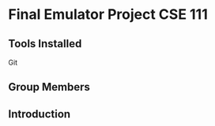 # Final Emulator Project CSE 111



## Tools Installed
Git

## Group Members


##  Introduction



```bash
```

